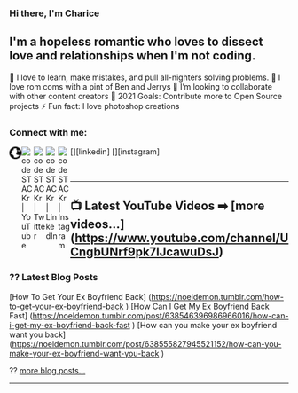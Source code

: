 ### Hi there, I'm Charice
## I'm a hopeless romantic who loves to dissect love and relationships when I'm not coding.

🔭 I love to learn, make mistakes, and pull all-nighters solving problems.
🌱 I love rom coms with a pint of Ben and Jerrys
👯 I’m looking to collaborate with other content creators
🥅 2021 Goals: Contribute more to Open Source projects
⚡ Fun fact: I love photoshop creations


### Connect with me:

[<img align="left" alt="codeSTACKr.com" width="22px" src="https://raw.githubusercontent.com/iconic/open-iconic/master/svg/globe.svg" />][website]
[<img align="left" alt="codeSTACKr | YouTube" width="22px" src="https://cdn.jsdelivr.net/npm/simple-icons@v3/icons/youtube.svg" />][youtube]
[<img align="left" alt="codeSTACKr | Twitter" width="22px" src="https://cdn.jsdelivr.net/npm/simple-icons@v3/icons/twitter.svg" />][twitter]
[<img align="left" alt="codeSTACKr | LinkedIn" width="22px" src="https://cdn.jsdelivr.net/npm/simple-icons@v3/icons/linkedin.svg" />][linkedin]
[<img align="left" alt="codeSTACKr | Instagram" width="22px" src="https://cdn.jsdelivr.net/npm/simple-icons@v3/icons/instagram.svg" />][instagram]

<br />

---
📺 Latest YouTube Videos
➡️ [more videos...] (https://www.youtube.com/channel/UCngbUNrf9pk7lJcawuDsJ)
---

### ?? Latest Blog Posts

<!-- BLOG-POST-LIST:START -->
[How To Get Your Ex Boyfriend Back] (https://noeldemon.tumblr.com/how-to-get-your-ex-boyfriend-back
)
[How Can I Get My Ex Boyfriend Back Fast] (https://noeldemon.tumblr.com/post/638546396986966016/how-can-i-get-my-ex-boyfriend-back-fast
)
[How can you make your ex boyfriend want you back] (https://noeldemon.tumblr.com/post/638555827945521152/how-can-you-make-your-ex-boyfriend-want-you-back
)

<!-- BLOG-POST-LIST:END -->

?? [more blog posts...](https://about.me/harrisonburg)

---


[website]: https://exbackluv.wordpress.com/
[twitter]: https://twitter.com/ExBackExpertise
[youtube]: https://www.youtube.com/channel/UCngbUNrf9pk7lJcawuDsJPw

